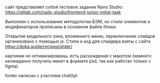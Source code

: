 сайт представляет собой тестовое задание Nano Studio: 
https://gitlab.com/nado-studio/frontend-junior-initial-task

Выполнен с использование методологии БЭМ, но стили элементов и модификаторов прописаны в основном файле блока.

Открытие модального окна, вложенного меню, переключение слайдов организовано с помощью js. Стили и код для слайдера взяты с сайта https://doka.guide/recipes/slider/

картинки не оптимизированы, есть расхождения с макетом (немного неожиданно получить макет в формате psd, так как работал только с figma)

footer написан с участием chatGpt
